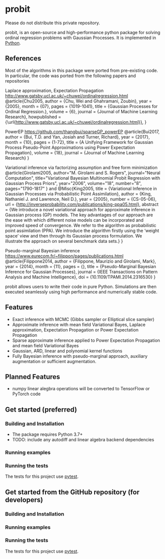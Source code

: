 probit
======

Please do not distribute this private repository.

probit, is an open-source and high-performance python package for solving ordinal regression problems with Gaussian Processes. It is implemented in [Python](https://www.python.org/).

References
----------

Most of the algorithms in this package were ported from pre-existing code. In particular, the code was ported from the following papers and repositories

Laplace approximation, Expectation Propagation http://www.gatsby.ucl.ac.uk/~chuwei/ordinalregression.html
@article{Chu2005,
author = {Chu, Wei and Ghahramani, Zoubin},
year = {2005},
month = {07},
pages = {1019-1041},
title = {Gaussian Processes for Ordinal Regression.},
volume = {6},
journal = {Journal of Machine Learning Research},
howpublished = {\url{http://www.gatsby.ucl.ac.uk/~chuwei/ordinalregression.html}},
}

PowerEP https://github.com/thangbui/sparseGP_powerEP
@article{Bui2017,
    author = {Bui, T.D. and Yan, Josiah and Turner, Richard},
    year = {2017},
    month = {10},
    pages = {1-72},
    title = {A Unifying Framework for Gaussian Process Pseudo-Point Approximations using Power Expectation Propagation},
    volume = {18},
    journal = {Journal of Machine Learning Research}
}

Variational inference via factorizing assumption and free form minimization
@article{Girolami2005,
  author="M. Girolami and S. Rogers",
  journal="Neural Computation", 
  title="Variational Bayesian Multinomial Probit Regression with Gaussian Process Priors", 
  year="2006",
  volume="18",
  number="8",
  pages="1790-1817"
 }
 and
 @Misc{King2005,
  title = 	 {Variational Inference in <span>G</span>aussian Processes via Probabilistic Point Assimilation},
  author = 	 {King, Nathaniel J. and Lawrence, Neil D.},
  year = 	 {2005},
  number =       {CS-05-06},
  url = 	 {http://inverseprobability.com/publications/king-ppa05.html},
  abstract = 	 {We introduce a novel variational approach for approximate inference in Gaussian process (GP) models. The key advantages of our approach are the ease with which different noise models can be incorporated and improved speed of convergence. We refer to the algorithm as probabilistic point assimilation (PPA). We introduce the algorithm firstly using the ‘weight space’ view and then through its Gaussian process formulation. We illustrate the approach on several benchmark data sets.}
}


Pseudo-marginal Bayesian inference https://www.eurecom.fr/~filippon/pages/publications.html
@article{Filippone2014,
author = {Filippone, Maurizio and Girolami, Mark},
year = {2014},
month = {11},
pages = {},
title = {Pseudo-Marginal Bayesian Inference for Gaussian Processes},
journal = {IEEE Transactions on Pattern Analysis and Machine Intelligence},
doi = {10.1109/TPAMI.2014.2316530}
}


probit allows users to write their code in pure Python. Simulations are then executed seamlessly using high performance and numerically stable code.

Features
--------
- Exact inference with MCMC (Gibbs sampler or Elliptical slice sampler)
- Approximate inference with mean field Variational Bayes, Laplace approximation, Expectation Propagation or Power Expectation Propagation
- Sparse approximate inference applied to Power Expectation Propagation and mean field Variational Bayes
- Gaussian, ARD, linear and polynomial kernel functions
- Fully Bayesian inference with pseudo-marginal approach, auxiliary augmentation or sufficient augmentation.

Planned Features
--------
- numpy linear alegbra operations will be converted to TensorFlow or PyTorch code


Get started (preferred)
-----------------------

### Building and Installation ###

- The package requires Python 3.7+
- TODO: include any autodiff and linear algebra backend dependencies

### Running examples ###

### Running the tests ###

The tests for this project use [pytest](https://pytest.org/en/latest/).

Get started from the GitHub repository (for developers)
-------------------------------------------------------

### Building and Installation ###

### Running examples ###

### Running the tests ###

The tests for this project use [pytest](https://pytest.org/en/latest/).
